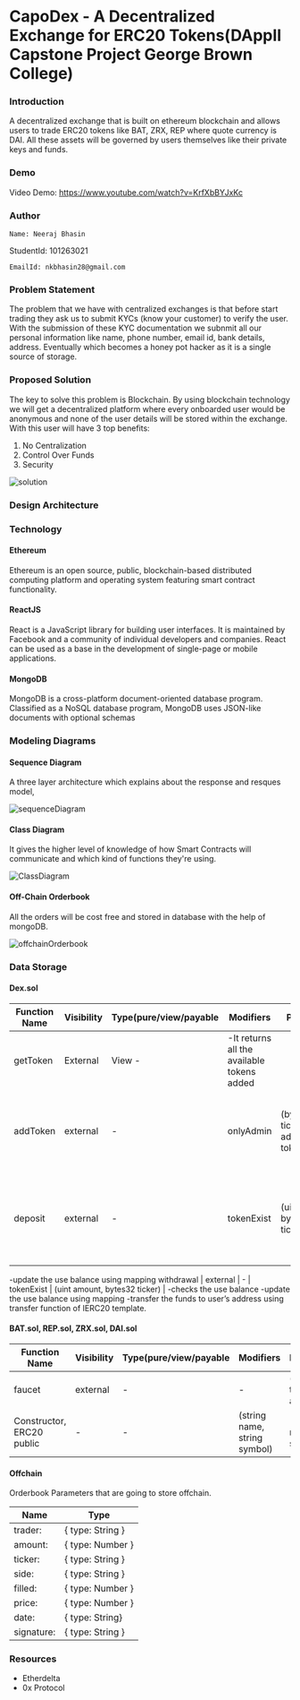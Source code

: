 # CapoDex - A Decentralized Exchange for ERC20 Tokens(DAppII Capstone Project George Brown College)

### Introduction

A decentralized exchange that is built on ethereum blockchain and allows users to trade ERC20 tokens like BAT, ZRX, REP where quote currency is DAI. All these assets will be governed by users themselves like their private keys and funds.

### Demo

Video Demo: https://www.youtube.com/watch?v=KrfXbBYJxKc

### Author

```
Name: Neeraj Bhasin
```

StudentId: 101263021

```
EmailId: nkbhasin28@gmail.com
```

### Problem Statement

The problem that we have with centralized exchanges is that before start trading they ask us to submit KYCs (know your customer) to verify the user. With the submission of these KYC documentation we subnmit all our personal information like name, phone number, email id, bank details, address. Eventually which becomes a honey pot hacker as it is a single source of storage.

### Proposed Solution

The key to solve this problem is Blockchain. By using blockchain technology we will get a decentralized platform where every onboarded user would be anonymous and none of the user details will be stored within the exchange. With this user will have 3 top benefits:

1.  No Centralization
2.  Control Over Funds
3.  Security

![](/documentation/solution.png "solution")

### Design Architecture

### Technology

#### Ethereum

Ethereum is an open source, public, blockchain-based distributed computing platform and operating system featuring smart contract functionality.

#### ReactJS

React is a JavaScript library for building user interfaces. It is maintained by Facebook and a community of individual developers and companies. React can be used as a base in the development of single-page or mobile applications.

#### MongoDB

MongoDB is a cross-platform document-oriented database program. Classified as a NoSQL database program, MongoDB uses JSON-like documents with optional schemas

### Modeling Diagrams

#### Sequence Diagram

A three layer architecture which explains about the response and resques model,

![](/documentation/sequenceDiagram.png "sequenceDiagram")

#### Class Diagram

It gives the higher level of knowledge of how Smart Contracts will communicate and which kind of functions they're using.

![](/documentation/ClassDiagram.png "ClassDiagram")

#### Off-Chain Orderbook

All the orders will be cost free and stored in database with the help of mongoDB.

![](/documentation/offchainOrderbook.png "offchainOrderbook")

### Data Storage

#### Dex.sol

| Function Name | Visibility | Type(pure/view/payable | Modifiers                                  | Parameters                              | Action-Notes                                                                          |
| ------------- | ---------- | ---------------------- | ------------------------------------------ | --------------------------------------- | ------------------------------------------------------------------------------------- |
| getToken      | External   | View -                 | -It returns all the available tokens added |
| addToken      | external   | -                      | onlyAdmin                                  | (bytes32 ticker, address, tokenAddress) | -it adds the token to mapping -push ticker to the array of tickers: tokenList`        |
| deposit       | external   | -                      | tokenExist                                 | (uint amount, bytes32 ticker)           | -sends the tokens to contract address by using the transferFrom() of IERC20 template. |

-update the use balance using mapping
withdrawal | external | - | tokenExist | (uint amount, bytes32 ticker) | -checks the use balance
-update the use balance using mapping
-transfer the funds to user’s address using transfer function of IERC20 template.

#### BAT.sol, REP.sol, ZRX.sol, DAI.sol

| Function Name             | Visibility | Type(pure/view/payable | Modifiers                    | Parameters                 | Action-Notes      |
| ------------------------- | ---------- | ---------------------- | ---------------------------- | -------------------------- | ----------------- |
| faucet                    | external   | -                      | -                            | (address to, uint amount)  | -mints the tokens |
| Constructor, ERC20 public | -          | -                      | (string name, string symbol) | -takes the name and symbol | of token          |

#### Offchain

Orderbook Parameters that are going to store offchain.

| Name       | Type             |
| ---------- | ---------------- |
| trader:    | { type: String } |
| amount:    | { type: Number } |
| ticker:    | { type: String } |
| side:      | { type: String } |
| filled:    | { type: Number } |
| price:     | { type: Number } |
| date:      | { type: String}  |
| signature: | { type: String } |

### Resources

- Etherdelta
- 0x Protocol
